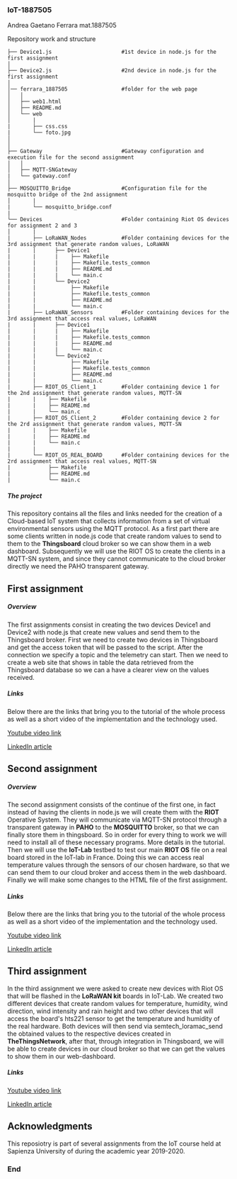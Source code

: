 ### IoT-1887505

Andrea Gaetano Ferrara mat.1887505

Repository work and structure
```
├── Device1.js                      #1st device in node.js for the first assignment
│   
├── Device2.js                      #2nd device in node.js for the first assignment
│   
│── ferrara_1887505                 #folder for the web page
│   │
│   ├── web1.html
│   ├── README.md
│   └── web
│       |
|       ├── css.css
|       └── foto.jpg
│
│   
├── Gateway                         #Gateway configuration and execution file for the second assignment
│   │   
│   ├── MQTT-SNGateway
|   └── gateway.conf
│      
├── MOSQUITTO_Bridge                #Configuration file for the mosquitto bridge of the 2nd assignment
│       |
|       └── mosquitto_bridge.conf
|
└── Devices                         #Folder containing Riot OS devices for assignment 2 and 3
│       |
|       ├── LoRaWAN_Nodes           #Folder containing devices for the 3rd assignment that generate random values, LoRaWAN
|       |      ├── Device1
|       |      |    ├── Makefile
|       |      |    ├── Makefile.tests_common
|       |      |    ├── README.md
|       |      |    └── main.c
|       |      └── Device2
|       |           ├── Makefile
|       |           ├── Makefile.tests_common
|       |           ├── README.md
|       |           └── main.c
|       ├── LoRaWAN_Sensors         #Folder containing devices for the 3rd assignment that access real values, LoRaWAN
|       |      ├── Device1
|       |      |    ├── Makefile
|       |      |    ├── Makefile.tests_common
|       |      |    ├── README.md
|       |      |    └── main.c
|       |      └── Device2
|       |           ├── Makefile
|       |           ├── Makefile.tests_common
|       |           ├── README.md
|       |           └── main.c
|       ├── RIOT_OS_Client_1        #Folder containing device 1 for the 2nd assignment that generate random values, MQTT-SN
|       |    ├── Makefile
|       |    ├── README.md
|       |    └── main.c
|       ├── RIOT_OS_Client_2        #Folder containing device 2 for the 2rd assignment that generate random values, MQTT-SN
|       |    ├── Makefile
|       |    ├── README.md
|       |    └── main.c
|       |
|       └── RIOT_OS_REAL_BOARD      #Folder containing devices for the 2rd assignment that access real values, MQTT-SN
|            ├── Makefile
|            ├── README.md
|            └── main.c

```

##### The project

This repository contains all the files and links needed for the creation of a Cloud-based IoT system that collects information from a set of virtual environmental sensors using the MQTT protocol. As a first part there are some clients written in node.js code that create random values to send to them to the **Thingsboard** cloud broker so we can show them in a web dashboard. Subsequently we will use the RIOT OS to create the clients in a MQTT-SN system, and since they cannot communicate to the cloud broker directly we need the PAHO transparent gateway.



## First assignment

##### Overview

The first assignments consist in creating the two devices Device1 and Device2 with node.js that create new values and send them to the Thingsboard broker.
First we need to create two devices in Thingsboard and get the access token that will be passed to the script. After the connection we specify a topic and the telemetry can start.
Then we need to create a web site that shows in table the data retrieved from the Thingsboard database so we can a have a clearer view on the values received.

##### Links

Below there are the links that bring you to the tutorial of the whole process as well as a short video of the implementation and the technology used.

[Youtube video link](https://www.youtube.com/watch?v=LOiYgVSLlrE&feature=youtu.be)

[LinkedIn article](https://www.linkedin.com/pulse/cloud-based-iot-system-collects-information-from-set-virtual-ferrara/?published=t)

## Second assignment

##### Overview

The second assignment consists of the continue of the first one, in fact instead of having the clients in node.js we will create them with the **RIOT** Operative System. They will communicate via MQTT-SN protocol through a transparent gateway in **PAHO** to the **MOSQUITTO** broker, so that we can finally store them in thingsboard.
So in order for every thing to work we will need to install all of these necessary programs. More details in the tutorial.
Then we will use the **IoT-Lab** testbed to test our main **RIOT OS** file on a real board stored in the IoT-lab in France. Doing this we can access real temperature values through the sensors of our chosen hardware, so that we can send them to our cloud broker and access them in the web dashboard.
Finally we will make some changes to the HTML file of the first assignment.

##### Links

Below there are the links that bring you to the tutorial of the whole process as well as a short video of the implementation and the technology used.

[Youtube video link](https://www.youtube.com/watch?v=CBi96h9ubBE)

[LinkedIn article](https://www.linkedin.com/pulse/emulate-virtual-environmental-sensors-riot-os-publish-ferrara/?published=t)

## Third assignment

In the third assignment we were asked to create new devices with Riot OS that will be flashed in the **LoRaWAN kit** boards in IoT-Lab.
We created two different devices that create random values for temperature, humidity, wind direction, wind intensity and rain height and two other devices that will access the board's hts221 sensor to get the temperature and humidity of the real hardware.
Both devices will then send via semtech_loramac_send the obtained values to the respective devices created in **TheThingsNetwork**, after that, through integration in Thingsboard, we will be able to create devices in our cloud broker so that we can get the values to show them in our web-dashboard.

##### Links

[Youtube video link](https://www.youtube.com/watch?v=4waQTOxwi6g&feature=youtu.be)

[LinkedIn article](https://www.linkedin.com/pulse/creating-sensor-network-using-virutal-real-devices-via-ferrara/?published=t&trackingId=CZ3nHzb0QoMQ4wDm898lVQ%3D%3D)

## Acknowledgments

This reposiotry is part of several assignments from the IoT course held at Sapienza University of during the academic year 2019-2020.

### End
